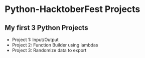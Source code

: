 # Python-HacktoberFest Projects

## My first 3 Python Projects
- Project 1: Input/Output
- Project 2: Function Builder using lambdas
- Project 3: Randomize data to export
